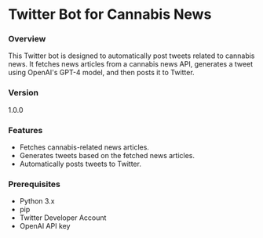 # Twitter Bot for Cannabis News #

### Overview ###

This Twitter bot is designed to automatically post tweets related to cannabis news. It fetches news articles from a cannabis news API, generates a tweet using OpenAI's GPT-4 model, and then posts it to Twitter.

### Version ###

1.0.0

### Features ###

* Fetches cannabis-related news articles.
* Generates tweets based on the fetched news articles.
* Automatically posts tweets to Twitter.

### Prerequisites ###

* Python 3.x
* pip
* Twitter Developer Account
* OpenAI API key
